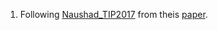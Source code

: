 1. Following [Naushad_TIP2017](https://in.mathworks.com/matlabcentral/fileexchange/62713-naushad_tip2017) from theis [paper](10.1109/TIP.2017.2700719).
